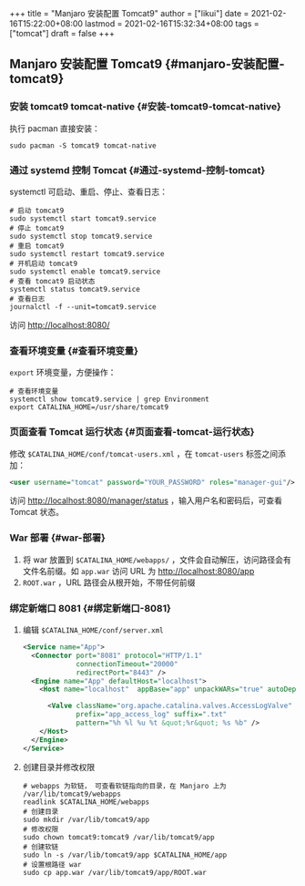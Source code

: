 +++
title = "Manjaro 安装配置 Tomcat9"
author = ["likui"]
date = 2021-02-16T15:22:00+08:00
lastmod = 2021-02-16T15:32:34+08:00
tags = ["tomcat"]
draft = false
+++

## Manjaro 安装配置 Tomcat9 {#manjaro-安装配置-tomcat9}


### 安装 tomcat9 tomcat-native {#安装-tomcat9-tomcat-native}

执行 pacman 直接安装：

```shell
sudo pacman -S tomcat9 tomcat-native
```


### 通过 systemd 控制 Tomcat {#通过-systemd-控制-tomcat}

systemctl 可启动、重启、停止、查看日志：

```shell
# 启动 tomcat9
sudo systemctl start tomcat9.service
# 停止 tomcat9
sudo systemctl stop tomcat9.service
# 重启 tomcat9
sudo systemctl restart tomcat9.service
# 开机启动 tomcat9
sudo systemctl enable tomcat9.service
# 查看 tomcat9 启动状态
systemctl status tomcat9.service
# 查看日志
journalctl -f --unit=tomcat9.service
```

访问 <http://localhost:8080/>


### 查看环境变量 {#查看环境变量}

`export` 环境变量，方便操作：

```shell
# 查看环境变量
systemctl show tomcat9.service | grep Environment
export CATALINA_HOME=/usr/share/tomcat9
```


### 页面查看 Tomcat 运行状态 {#页面查看-tomcat-运行状态}

修改 `$CATALINA_HOME/conf/tomcat-users.xml` ，在 `tomcat-users` 标签之间添加：

```xml
<user username="tomcat" password="YOUR_PASSWORD" roles="manager-gui"/>
```

访问 <http://localhost:8080/manager/status> ，输入用户名和密码后，可查看 Tomcat 状态。


### War 部署 {#war-部署}

1.  将 war 放置到 `$CATALINA_HOME/webapps/` ，文件会自动解压，访问路径会有文件名前缀。如 `app.war` 访问 URL 为 <http://localhost:8080/app>
2.  `ROOT.war` ，URL 路径会从根开始，不带任何前缀


### 绑定新端口 8081 {#绑定新端口-8081}

1.  编辑 `$CATALINA_HOME/conf/server.xml`

    ```xml
    <Service name="App">
      <Connector port="8081" protocol="HTTP/1.1"
                 connectionTimeout="20000"
                 redirectPort="8443" />
      <Engine name="App" defaultHost="localhost">
        <Host name="localhost"  appBase="app" unpackWARs="true" autoDeploy="true">

          <Valve className="org.apache.catalina.valves.AccessLogValve" directory="logs"
                 prefix="app_access_log" suffix=".txt"
                 pattern="%h %l %u %t &quot;%r&quot; %s %b" />
        </Host>
      </Engine>
    </Service>
    ```
2.  创建目录并修改权限

    ```shell
    # webapps 为软链， 可查看软链指向的目录，在 Manjaro 上为 /var/lib/tomcat9/webapps
    readlink $CATALINA_HOME/webapps
    # 创建目录
    sudo mkdir /var/lib/tomcat9/app
    # 修改权限
    sudo chown tomcat9:tomcat9 /var/lib/tomcat9/app
    # 创建软链
    sudo ln -s /var/lib/tomcat9/app $CATALINA_HOME/app
    # 设置根路径 war
    sudo cp app.war /var/lib/tomcat9/app/ROOT.war
    ```
